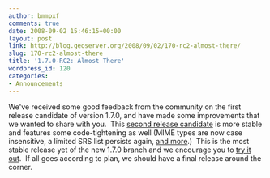 ```yaml
---
author: bmmpxf
comments: true
date: 2008-09-02 15:46:15+00:00
layout: post
link: http://blog.geoserver.org/2008/09/02/170-rc2-almost-there/
slug: 170-rc2-almost-there
title: '1.7.0-RC2: Almost There'
wordpress_id: 120
categories:
- Announcements
---
```


We've received some good feedback from the community on the first release candidate of version 1.7.0, and have made some improvements that we wanted to share with you.  This [second release candidate](http://geoserver.org/display/GEOS/GeoServer+1.7.0-RC2) is more stable and features some code-tightening as well (MIME types are now case insensitive, a limited SRS list persists again, [and more](http://jira.codehaus.org/browse/GEOS/fixforversion/14500).)  This is the most stable release yet of the new 1.7.0 branch and we encourage you to [try it out](http://geoserver.org/display/GEOS/GeoServer+1.7.0-RC2).  If all goes according to plan, we should have a final release around the corner.
